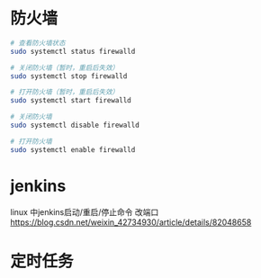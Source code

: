 # 防火墙
```sh
# 查看防火墙状态
sudo systemctl status firewalld

# 关闭防火墙（暂时，重启后失效）
sudo systemctl stop firewalld

# 打开防火墙（暂时，重启后失效）
sudo systemctl start firewalld

# 关闭防火墙
sudo systemctl disable firewalld

# 打开防火墙
sudo systemctl enable firewalld
```

# jenkins
linux 中jenkins启动/重启/停止命令 改端口
https://blog.csdn.net/weixin_42734930/article/details/82048658

# 定时任务
```sh

```